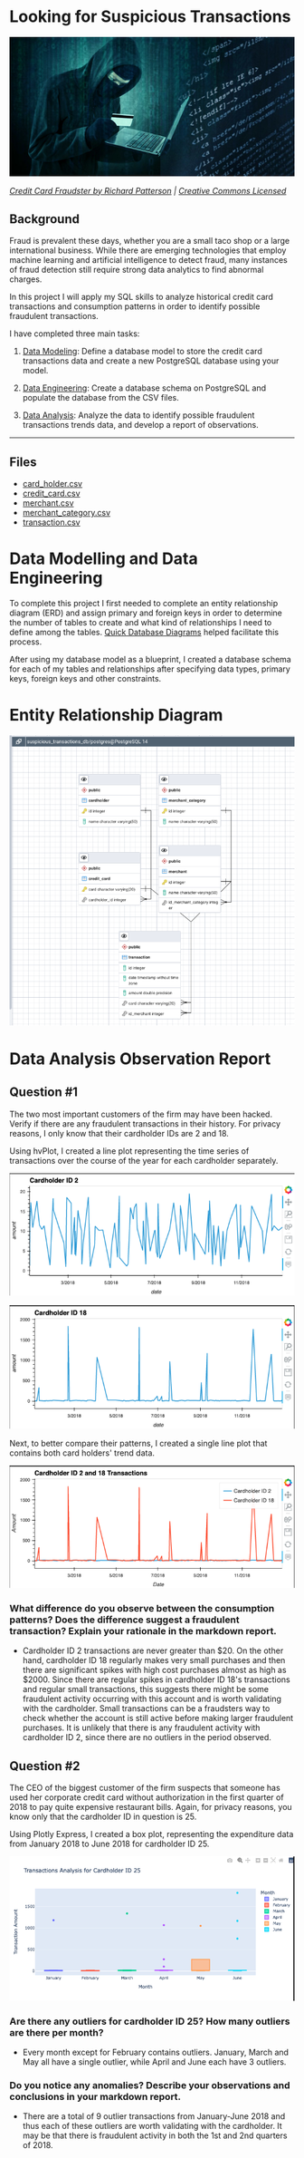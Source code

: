 # Looking for Suspicious Transactions

![Credit card fraudster](Images/credit_card_fraudster.jpg)

*[Credit Card Fraudster by Richard Patterson](https://www.flickr.com/photos/136770128@N07/42252105582/) | [Creative Commons Licensed](https://creativecommons.org/licenses/by/2.0/)*

## Background

Fraud is prevalent these days, whether you are a small taco shop or a large international business. While there are emerging technologies that employ machine learning and artificial intelligence to detect fraud, many instances of fraud detection still require strong data analytics to find abnormal charges.

In this project I will apply my SQL skills to analyze historical credit card transactions and consumption patterns in order to identify possible fraudulent transactions.

I have completed three main tasks:

1. [Data Modeling](#Data-Modeling):
Define a database model to store the credit card transactions data and create a new PostgreSQL database using your model.

2. [Data Engineering](#Data-Engineering): Create a database schema on PostgreSQL and populate the database from the CSV files.

3. [Data Analysis](#Data-Analysis): Analyze the data to identify possible fraudulent transactions trends data, and develop a report of observations.

---

## Files

* [card_holder.csv](Data/card_holder.csv)
* [credit_card.csv](Data/credit_card.csv)
* [merchant.csv](Data/merchant.csv)
* [merchant_category.csv](Data/merchant_category.csv)
* [transaction.csv](Data/transaction.csv)

# Data Modelling and Data Engineering

To complete this project I first needed to complete an entity relationship diagram (ERD) and assign primary and foreign keys in order to determine the number of tables to create and what kind of relationships I need to define among the tables. [Quick Database Diagrams](https://www.quickdatabasediagrams.com) helped facilitate this process.

After using my database model as a blueprint, I created a database schema for each of my tables and relationships after specifying data types, primary keys, foreign keys and other constraints.

# Entity Relationship Diagram

![ERD](Images/ERD.png)

# Data Analysis Observation Report

## Question #1

The two most important customers of the firm may have been hacked. Verify if there are any fraudulent transactions in their history. For privacy reasons, I only know that their cardholder IDs are 2 and 18.

Using hvPlot, I created a line plot representing the time series of transactions over the course of the year for each cardholder separately. 

![cardholderid2](Images/cardholder2.png)

![cardholderid18](Images/cardholder18.png)


Next, to better compare their patterns, I created a single line plot that contains both card holders' trend data.  

![cardholderid2&18](Images/cardholder2%2618.png)


### What difference do you observe between the consumption patterns? Does the difference suggest a fraudulent transaction? Explain your rationale in the markdown report.

* Cardholder ID 2 transactions are never greater than $20. On the other hand, cardholder ID 18 regularly makes very small purchases and then there are significant spikes with high cost purchases almost as high as $2000. Since there are regular spikes in cardholder ID 18's transactions and regular small transactions, this suggests there might be some fraudulent activity occurring with this account and is worth validating with the cardholder. Small transactions can be a fraudsters way to check whether the account is still active before making larger fraudulent purchases. It is unlikely that there is any fraudulent activity with cardholder ID 2, since there are no outliers in the period observed.

## Question #2

The CEO of the biggest customer of the firm suspects that someone has used her corporate credit card without authorization in the first quarter of 2018 to pay quite expensive restaurant bills. Again, for privacy reasons, you know only that the cardholder ID in question is 25.

Using Plotly Express, I created a box plot, representing the expenditure data from January 2018 to June 2018 for cardholder ID 25.

![cardholderid25](Images/cardholderid25.png)

### Are there any outliers for cardholder ID 25? How many outliers are there per month?

* Every month except for February contains outliers. January, March and May all have a single outlier, while April and June each have 3 outliers.

### Do you notice any anomalies? Describe your observations and conclusions in your markdown report.

* There are a total of 9 outlier transactions from January-June 2018 and thus each of these outliers are worth validating with the cardholder. It may be that there is fraudulent activity in both the 1st and 2nd quarters of 2018.